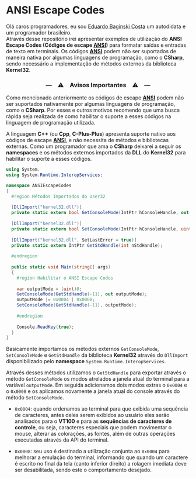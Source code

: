 [github]: https://github.com/eduardobaginskicosta
[facebook]: https://facebook.com/eduardobaginskicosta/
[twitter]: https://twitter.com/eduardobcosta7/
[instagram]: https://instagram.com/eduardobcosta7/
[medium]: https://eduardobcosta.medium.com/
[youtube]: https://youtube.com/@eduardobcosta/
[linkedin]: https://www.linkedin.com/in/eduardobaginskicosta/
[ansi]: https://pt.wikipedia.org/wiki/American_National_Standards_Institute

# ANSI Escape Codes

Olá caros programadores, eu sou [Eduardo Baginski Costa](github) um autodidata e um programador brasileiro.   
Através desse repositório irei apresentar exemplos de utilização do **ANSI Escape Codes (Códigos de escape [ANSI](ansi))** para formatar
saídas e entradas de texto em terminais. Os códigos **[ANSI](ansi)** podem não ser suportados de maneira nativa por algumas linguagens de
programação, como o **CSharp**, sendo necessário a implementação de métodos externos da biblioteca **Kernel32**.

<h3 align="center">—&emsp;⚠️&emsp;Avisos Importantes&emsp;⚠️&emsp;—</h3>

Como mencionado anteriormente os códigos de escape **[ANSI](ansi)** podem não ser suportados nativamente por algumas linguagens de programação,
como o **CSharp**. Por esses e outros motivos recomendo que uma busca rápida seja realizada de como habilitar o suporte a esses códigos na
linguagem de programação utilizada.   
   
A linguagem **C++** (ou **Cpp**, **C-Plus-Plus**) apresenta suporte nativo aos códigos de escape **[ANSI](ansi)**, e não necessita de métodos
e bibliotecas externas. Como um programador que ama o **CSharp** deixarei a seguir os **namespaces** e os métodos externos importados da **DLL** do
**Kernel32** para habilitar o suporte a esses códigos.

```csharp
using System.
using System.Runtime.InteropServices;

namespace ANSIEscapeCodes
{
  #region Métodos Importados do User32
  
  [DllImport("kernel32.dll")]
  private static extern bool GetConsoleMode(IntPtr hConsoleHandle, out uint lpMode);
  
  [DllImport("kernel32.dll")]
  private static extern bool SetConsoleMode(IntPtr hConsoleHandle, uint dwMode);
  
  [DllImport("kernel32.dll", SetLastError = true)]
  private static extern IntPtr GetStdHandle(int nStdHandle);
  
  #endregion
  
  public static void Main(string[] args)
  {
    #region Habilitar o ANSI Escape Codes
    
    var outputMode = (uint)0;
    GetConsoleMode(GetStdHandle(-11), out outputMode);
    outputMode |= 0x0004 | 0x0008;
    SetConsoleMode(GetStdHandle(-11), outputMode);
    
    #endregion
    
    Console.ReadKey(true);
  }
}
```

Basicamente importamos os métodos externos ```GetConsoleMode```, ```SetConsoleMode``` e ```GetStdHandle``` da biblioteca **Kernel32** através
do ```DllImport``` disponibilizado pelo **namespace** ```System.Runtime.InteropServices```.   
   
Através desses métodos utilizamos o ```GetStdHandle``` para exportar através o método ```GetConsoleMode``` os modos atrelados a janela atual do
terminal para a variável ```outputMode```. Em seguida adicionamos dois modos extras o ```0x0004``` e o ```0x0008``` e os aplicamos novamente a
janela atual do console através do método ```SetConsoleMode```.

- ```0x0004```: quando ordenamos ao terminal para que exibida uma sequência de caracteres, antes deles serem exibidos ao usuário eles serão analisados para o **VT100** e para as **sequências de caracteres de controle**, ou seja, caracteres especiais que podem movimentar o mouse, alterar as colorações, as fontes, além de outras operações executadas através da API do terminal.

- ```0x0008```: seu uso é destinado a utilização conjunta ao ```0x0004``` para melhorar a emulação do terminal, informando que quando um caractere é escrito no final da tela (canto inferior direito) a rolagem imediata deve ser desabilitada, sendo este o comportamento desejado.
